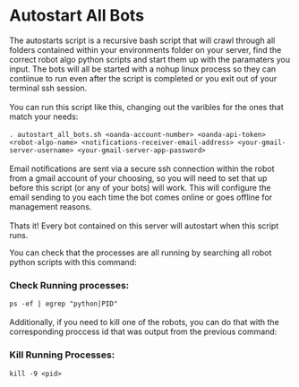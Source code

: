 # Autostart All Bots  

The autostarts script is a recursive bash script that will crawl through all folders contained within your environments folder on your server, find the correct robot algo python scripts and start them up with the paramaters you input.  The bots will all be started with a nohup linux process so they can contiinue to run even after the script is completed or you exit out of your terminal ssh session.   
\
You can run this script like this, changing out the varibles for the ones that match your needs:   
\
```. autostart_all_bots.sh <oanda-account-number> <oanda-api-token> <robot-algo-name> <notifications-receiver-email-address> <your-gmail-server-username> <your-gmail-server-app-password>```   
\
Email notifications are sent via a secure ssh connection within the robot from a gmail account of your choosing, so you will need to set that up before this script (or any of your bots) will work.  This will configure the email sending to you each time the bot comes online or goes offline for management reasons.   
\
Thats it! Every bot contained on this server will autostart when this script runs.   

You can check that the processes are all running by searching all robot python scripts with this command:   

### Check Running processes:
```ps -ef | egrep "python|PID"```   
\
Additionally, if you need to kill one of the robots, you can do that with the corresponding proccess id that was output from the previous command:    

### Kill Running Processes:   
```kill -9 <pid>```


